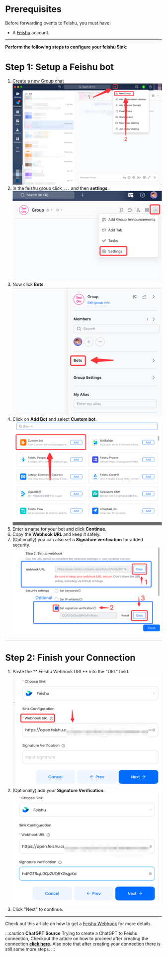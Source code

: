 #  
# Prerequisites

Before forwarding events to Feishu, you must have:

- A [Feishu](https://www.feishu.cn) account.


---

**Perform the following steps to configure your feishu Sink:**

# Step 1: Setup a Feishu bot 

1. Create a new Group chat
![img_1.png](images/img_1.png)
2. In the feishu group click `...` and then **settings**.
![img.png](images/feishu-settings.png)
3. Now click **Bots**.
   ![img_1.png](images/feishu-bot.png)
4. Click on **Add Bot** and select **Custom bot**.
   ![img_3.png](images/feishu-add-custom-bot.png)
5. Enter a name for your bot and click **Continue**.
6. Copy the **Webhook URL** and keep it safely.
7. (Optionally) you can also set a **Signature verification** for added security.
   ![img.png](images/feishu-signature.png)

---

# Step 2: Finish your Connection

1. Paste the ** Feishu Webhook URL** into the "URL" field.
![img_2.png](images/img_2.png)
2. (Optionally) add your **Signature Verification**.
![img_3.png](images/img_3.png)
3. Click "Next" to continue.

---

Check out this article on how to get a [Feishu Webhook](https://www.vanus.ai/blog/retrieve-feishu-webhook-url/) for more details.

:::caution
**ChatGPT Source**
Trying to create a ChatGPT to Feishu connection, Checkout the article on how to proceed after creating the connection [**click here**](https://xjxt2gkbqf.feishu.cn/wiki/wikcnQpoi1rqoo4jI7q7j4iMYob).
Also note that after creating your connection there is still some more steps.
:::
